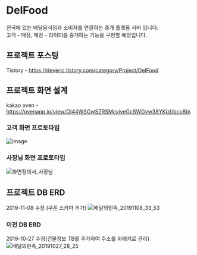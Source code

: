 DelFood
=============
전국에 있는 배달음식점과 소비자를 연결하는 중개  플랫폼 서버 입니다.<br>
고객 - 매장, 매장 - 라이더를 중개하는 기능을 구현할 예정입니다.


## 프로젝트 포스팅
Tistory - <https://deveric.tistory.com/category/Project/DelFood>   

## 프로젝트 화면 설계

kakao oven - <https://ovenapp.io/view/OI44WSGwSZRSMcyiveGcSWGvw38YKizI/bco8b\>   

### 고객 화면 프로토타입
![image](https://user-images.githubusercontent.com/46917538/66744438-6b694e00-eeb7-11e9-82b7-246f569a74a6.png)

### 사장님 화면 프로토타입
![화면정의서_사장님](https://user-images.githubusercontent.com/46917538/68458111-4f9e6100-0245-11ea-9118-0ca891eab044.png)


## 프로젝트 DB ERD
2019-11-08 수정 (쿠폰 스키마 추가)
![배달의민족_20191108_33_53](https://user-images.githubusercontent.com/46917538/68458221-9429fc80-0245-11ea-9cc3-92f7a35fd534.png)

### 이전 DB ERD
2019-10-27 수정(건물정보 TB를 추가하여 주소를 외래키로 관리)
![배달의민족_20191027_28_25](https://user-images.githubusercontent.com/46917538/67629389-4235be00-f8b8-11e9-9ba5-abfec4c9d7b9.png)
